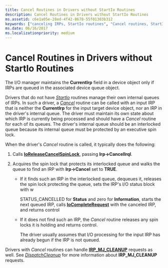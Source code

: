 ```yaml
---
title: Cancel Routines in Drivers without StartIo Routines
description: Cancel Routines in Drivers without StartIo Routines
ms.assetid: c6e1a05e-28ed-4f42-8678-55f01303b312
keywords: ["canceling IRPs, StartIo routines", "Cancel routines, StartIo routines", "StartIo routines, Cancel routines"]
ms.date: 06/16/2017
ms.localizationpriority: medium
---
```


# Cancel Routines in Drivers without StartIo Routines





The I/O manager maintains the **CurrentIrp** field in a device object only if IRPs are queued in the associated device queue object.

Drivers that do not have [*StartIo*](https://docs.microsoft.com/windows-hardware/drivers/ddi/wdm/nc-wdm-driver_startio) routines manage their own internal queues of IRPs. In such a driver, a [*Cancel*](https://docs.microsoft.com/windows-hardware/drivers/ddi/wdm/nc-wdm-driver_cancel) routine can be called with an input IRP that is neither the **CurrentIrp** for the input target device object, nor an IRP in the driver's internal queue. The driver must maintain its own state about which IRP is currently being processed and should have a *Cancel* routine for each of its queues. The driver's internal queue should be an interlocked queue because its internal queue must be protected by an executive spin lock.

When the driver's *Cancel* routine is called, it typically does the following:

1.  Calls [**IoReleaseCancelSpinLock**](https://docs.microsoft.com/previous-versions/windows/hardware/drivers/ff549550(v=vs.85)), passing **Irp-&gt;CancelIrql**.

2.  Acquires the spin lock that protects its interlocked queue and walks the queue to find an IRP with **Irp-&gt;Cancel** set to **TRUE**.

    -   If it finds such an IRP in the interlocked queue, dequeues it, releases the spin lock protecting the queue, sets the IRP's I/O status block with w

        STATUS\_CANCELLED for **Status** and zero for **Information**, starts the next queued IRP, calls [**IoCompleteRequest**](https://docs.microsoft.com/windows-hardware/drivers/ddi/wdm/nf-wdm-iocompleterequest) with the canceled IRP, and returns control

    -   If it does not find such an IRP, the *Cancel* routine releases any spin locks it is holding and returns control.

        The driver usually assumes that I/O processing for the input IRP has already begun if the IRP is not queued.

Drivers with *Cancel* routines can handle [**IRP\_MJ\_CLEANUP**](https://docs.microsoft.com/windows-hardware/drivers/kernel/irp-mj-cleanup) requests as well. See [*DispatchCleanup*](https://docs.microsoft.com/windows-hardware/drivers/ddi/wdm/nc-wdm-driver_dispatch) for more information about **IRP\_MJ\_CLEANUP** requests.

 

 




